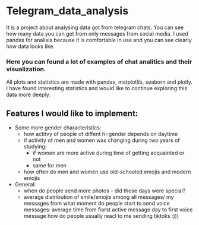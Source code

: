  # Telegram_data_analysis
It is a project about analysing data got from telegram chats. You can see how many data you can get from only messages from social media.
I used pandas for analisis because it is comfortable in use and you can see clearly how data looks like.

### Here you can found a lot of examples of chat analitics and their visualization.

All plots and statistics are made with pandas, matplotlib, seaborn and plotly.
I have found interesting statistics and would like to continue exploring this data more deeply.

## Features I would like to implement:
* Some more gender characteristics:
   * how actitvy of people of diffent h=gender depends on daytime
   * if activity of men and women was changing during two years of studying:
     - if women are more active during time of getting acquainted or not
     - same for men
   * how often do men and women use old-schooled emojis and modern emojis
* General:
   * when do people send more photos - did those days were special?
   * average distribution of smile/emojis among all messages/ my messages
    from what moment do people start to send voice messages: average time from fiarst active message day to first voice message
    how do people usually reacl to me sending tiktoks :)))
   
   
   
